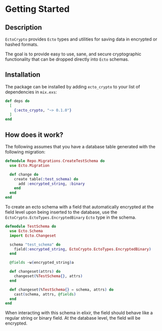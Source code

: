 # Getting Started

## Description

`EctoCrypto` provides `Ecto` types and utilities for saving data in encrypted
or hashed formats.

The goal is to provide easy to use, sane, and secure cryptographic
functionality that can be dropped directly into `Ecto` schemas.

## Installation

The package can be installed by adding `ecto_crypto` to your list of
dependencies in `mix.exs`:

```elixir
def deps do
  [
    {:ecto_crypto, "~> 0.1.0"}
  ]
end
```

## How does it work?

The following assumes that you have a database table generated with the following migration:

```elixir
defmodule Repo.Migrations.CreateTestSchema do
  use Ecto.Migration

  def change do
    create table(:test_schema) do
      add :encrypted_string, :binary
    end
  end
end
```

To create an ecto schema with a field that automatically encrypted at the field
level upon being inserted to the database, use the
`EctoCrypto.EctoTypes.EncryptedBinary` `Ecto` type in the schema.

```elixir
defmodule TestSchema do
  use Ecto.Schema
  import Ecto.Changeset

  schema "test_schema" do
    field(:encrypted_string, EctoCrypto.EctoTypes.EncryptedBinary)
  end

  @fields ~w(encrypted_string)a

  def changeset(attrs) do
    changeset(%TestSchema{}, attrs)
  end

  def changeset(%TestSchema{} = schema, attrs) do
    cast(schema, attrs, @fields)
  end
end
```

When interacting with this schema in elixir, the field should behave like a
regular string or binary field. At the database level, the field will be
encrypted.
